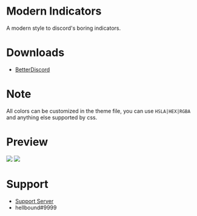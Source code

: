 # Modern Indicators
A modern style to discord's boring indicators.

# Downloads
- [BetterDiscord](https://betterdiscord.net/ghdl?id=3271)

# Note
All colors can be customized in the theme file, you can use `HSLA|HEX|RGBA` and anything else supported by css.

# Preview
<img src="https://i.imgur.com/qk0aZN0.png"/>
<img src="https://i.imgur.com/mh452Fp.png"/>

# Support 
- [Support Server](https://discord.gg/pCc7q4Z)
- hellbound#9999

